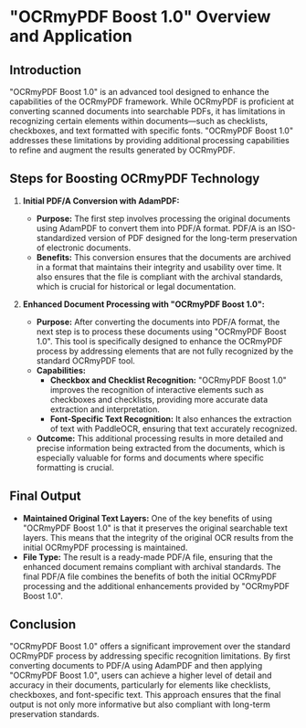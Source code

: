 # "OCRmyPDF Boost 1.0" Overview and Application

## Introduction

"OCRmyPDF Boost 1.0" is an advanced tool designed to enhance the capabilities of the OCRmyPDF framework. While OCRmyPDF is proficient at converting scanned documents into searchable PDFs, it has limitations in recognizing certain elements within documents—such as checklists, checkboxes, and text formatted with specific fonts. "OCRmyPDF Boost 1.0" addresses these limitations by providing additional processing capabilities to refine and augment the results generated by OCRmyPDF.

## Steps for Boosting OCRmyPDF Technology

1. **Initial PDF/A Conversion with AdamPDF:**
   - **Purpose:** The first step involves processing the original documents using AdamPDF to convert them into PDF/A format. PDF/A is an ISO-standardized version of PDF designed for the long-term preservation of electronic documents.
   - **Benefits:** This conversion ensures that the documents are archived in a format that maintains their integrity and usability over time. It also ensures that the file is compliant with the archival standards, which is crucial for historical or legal documentation.

2. **Enhanced Document Processing with "OCRmyPDF Boost 1.0":**
   - **Purpose:** After converting the documents into PDF/A format, the next step is to process these documents using "OCRmyPDF Boost 1.0". This tool is specifically designed to enhance the OCRmyPDF process by addressing elements that are not fully recognized by the standard OCRmyPDF tool.
   - **Capabilities:**
     - **Checkbox and Checklist Recognition:** "OCRmyPDF Boost 1.0" improves the recognition of interactive elements such as checkboxes and checklists, providing more accurate data extraction and interpretation.
     - **Font-Specific Text Recognition:** It also enhances the extraction of text with PaddleOCR, ensuring that text accurately recognized.
   - **Outcome:** This additional processing results in more detailed and precise information being extracted from the documents, which is especially valuable for forms and documents where specific formatting is crucial.

## Final Output

- **Maintained Original Text Layers:** One of the key benefits of using "OCRmyPDF Boost 1.0" is that it preserves the original searchable text layers. This means that the integrity of the original OCR results from the initial OCRmyPDF processing is maintained.
- **File Type:** The result is a ready-made PDF/A file, ensuring that the enhanced document remains compliant with archival standards. The final PDF/A file combines the benefits of both the initial OCRmyPDF processing and the additional enhancements provided by "OCRmyPDF Boost 1.0".

## Conclusion

"OCRmyPDF Boost 1.0" offers a significant improvement over the standard OCRmyPDF process by addressing specific recognition limitations. By first converting documents to PDF/A using AdamPDF and then applying "OCRmyPDF Boost 1.0", users can achieve a higher level of detail and accuracy in their documents, particularly for elements like checklists, checkboxes, and font-specific text. This approach ensures that the final output is not only more informative but also compliant with long-term preservation standards.

